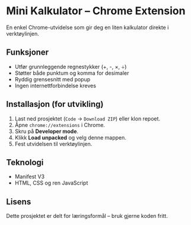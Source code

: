 # Mini Kalkulator – Chrome Extension

En enkel Chrome-utvidelse som gir deg en liten kalkulator direkte i verktøylinjen.

##  Funksjoner
- Utfør grunnleggende regnestykker (+, -, ×, ÷)
- Støtter både punktum og komma for desimaler
- Ryddig grensesnitt med popup
- Ingen internettforbindelse kreves

##  Installasjon (for utvikling)
1. Last ned prosjektet (`Code` → `Download ZIP`) eller klon repoet.
2. Åpne `chrome://extensions` i Chrome.
3. Skru på **Developer mode**.
4. Klikk **Load unpacked** og velg denne mappen.
5. Fest utvidelsen til verktøylinjen.

##  Teknologi
- Manifest V3
- HTML, CSS og ren JavaScript


##  Lisens
Dette prosjektet er delt for læringsformål – bruk gjerne koden fritt.

